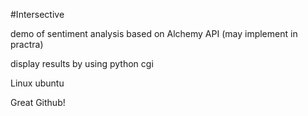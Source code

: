 #Intersective


demo of sentiment analysis based on Alchemy API (may implement in practra)

display results by using python cgi

Linux ubuntu

Great Github!
